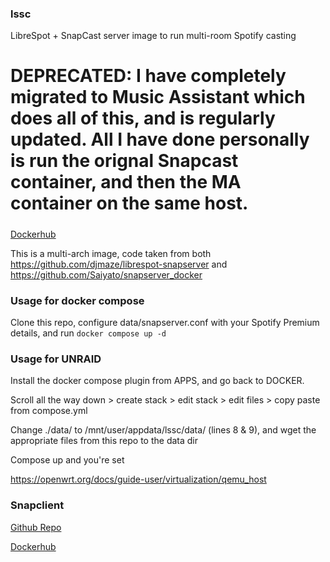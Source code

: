 ### lssc
LibreSpot + SnapCast server image to run multi-room Spotify casting

#####
# DEPRECATED: I have completely migrated to Music Assistant which does all of this, and is regularly updated. All I have done personally is run the orignal Snapcast container, and then the MA container on the same host.
#####

[Dockerhub](https://hub.docker.com/r/kertain/lssc)

This is a multi-arch image, code taken from both https://github.com/djmaze/librespot-snapserver and https://github.com/Saiyato/snapserver_docker

### Usage for docker compose
Clone this repo, configure data/snapserver.conf with your Spotify Premium details, and run `docker compose up -d`

### Usage for UNRAID
Install the docker compose plugin from APPS, and go back to DOCKER.

Scroll all the way down > create stack > edit stack > edit files > copy paste from compose.yml

Change ./data/ to /mnt/user/appdata/lssc/data/ (lines 8 & 9), and wget the appropriate files from this repo to the data dir

Compose up and you're set

https://openwrt.org/docs/guide-user/virtualization/qemu_host

### Snapclient
[Github Repo](https://github.com/kerta1n/snapclient-docker)

[Dockerhub](https://hub.docker.com/r/kertain/snapclient-docker)
